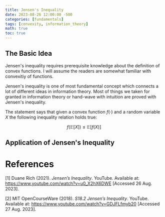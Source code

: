 ```yaml
---
title: Jensen's Inequality
date: 2023-08-26 12:00:00 -500
categories: [fundamentals]
tags: [convexity, information_theory]
math: true
toc: true
---
```



## The Basic Idea

Jensen's inequality requires prerequisite knowledge about the definition of convex functions. I will assume the readers are somewhat familiar with convexitiy of functions.

Jensen's inequality is one of most fundamental concept which connects a lot of different ideas in information theory. Most of things we taken for granted in information theory or hand-wave with intuition are proved with Jensen's inequality.

The statement says that given a convex function $f(\cdot)$ and a random variable $X$ the following inequality relation holds true:

$$
f(\mathbb{E}[X]) \leq \mathbb{E}[f(X)]
$$



## Application of Jensen's Inequality




# References

[1] Duane Rich (2021). *Jensen’s Inequality*. YouTube. Available at: https://www.youtube.com/watch?v=u0_X2hX6DWE [Accessed 26 Aug. 2023].

[2] MIT OpenCourseWare (2018). *S18.2 Jensen’s Inequality*. YouTube. Available at: https://www.youtube.com/watch?v=GDJFLfmyb20 [Accessed 27 Aug. 2023].
